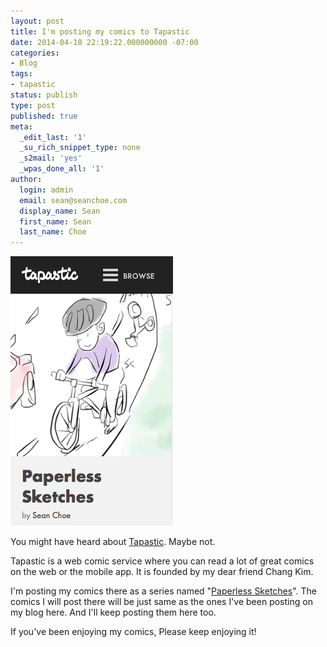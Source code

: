 ```yaml
---
layout: post
title: I'm posting my comics to Tapastic
date: 2014-04-18 22:19:22.000000000 -07:00
categories:
- Blog
tags:
- tapastic
status: publish
type: post
published: true
meta:
  _edit_last: '1'
  _su_rich_snippet_type: none
  _s2mail: 'yes'
  _wpas_done_all: '1'
author:
  login: admin
  email: sean@seanchoe.com
  display_name: Sean
  first_name: Sean
  last_name: Choe
---
```

<p><a href="http://seanchoe.com/blog/wp-content/uploads/2014/04/Screen-Shot-2014-04-18-at-11.12.39-PM.png"><img class="aligncenter wp-image-359 size-full" src="assets/Screen-Shot-2014-04-18-at-11.12.39-PM.png" alt="Screen Shot 2014-04-18 at 11.12.39 PM" width="260" height="431" /></a></p>
<p>You might have heard about <a href="http://tapastic.com">Tapastic</a>. Maybe not.</p>
<p>Tapastic is a web comic service where you can read a lot of great comics on the web or the mobile app. It is founded by my dear friend Chang Kim.</p>
<p>I'm posting my comics there as a series named "<a href="http://tapastic.com/series/paperless-sketches">Paperless Sketches</a>". The comics I will post there will be just same as the ones I've been posting on my blog here. And I'll keep posting them here too.</p>
<p>If you've been enjoying my comics, Please keep enjoying it!</p>
